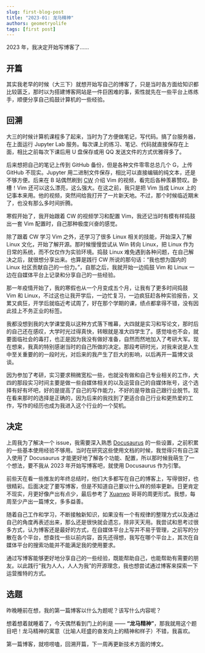```yaml
---
slug: first-blog-post
title: "2023-01: 龙马精神"
authors: geometryolife
tags: [first post]
---
```


2023 年，我决定开始写博客了……

<!--truncate-->

## 开篇

其实我老早的时候（大三下）就想开始写自己的博客了，只是当时各方面给知识都比较匮乏，那时以为搭建博客网站是一件巨困难的事，索性就先在一些平台上练练手，顺便分享自己捣鼓计算机的一些经验。

## 回溯

大三的时候计算机课程多了起来，当时为了方便做笔记，写代码。搞了台服务器，在上面运行 Jupyter Lab 服务。每次课上的练习、笔记、代码就直接保存在上面，相比之前每次下课后用 U 盘保存或用 QQ 发送文件的方式优雅得多了。

后来想把自己的笔记上传到 GitHub 备份，但是各种文件零零总总几个 G，上传 GitHub 不现实。Jupyter 用二进制文件保存，相比可以直接编辑的纯文本，还是不够方便。后来在 B 站偶然刷到 [CW](https://b23.tv/55Bo9Qh) 介绍 Vim 的视频，看完后各种羡慕赞叹。卧槽！Vim 还可以这么漂亮，这么强大。在这之前，我只是把 Vim 当成 Linux 上的记事本来用。他的视频，突然间给我打开了一片新天地。不过，那个时候临近期末了，也没有那么多时间折腾。

寒假开始了，我开始跟着 CW 的视频学习和配置 Vim，我还记当时有模有样捣鼓出一套 Vim 配置时，自己那种极度兴奋的感觉。

除了跟着 CW 学习 Vim 之外，还学习了很多 Linux 相关的技能，开始深入了解 Linux 文化，开始了解开源。那时候慢慢尝试从 Win 转向 Linux，把 Linux 作为日常的系统，而不仅仅作为实验环境。捣鼓 Linux 难免遇到各种问题，在自己解决之后，就很想分享出来。也算是践行 CW 所说的那句话：“我也想为国内的 Linux 社区贡献自己的一份力。”，自那之后，我就开始一边捣鼓 Vim 和 Linux 一边在自媒体平台上记录和分享自己的一些经验。

那一年疫情开始了，我的寒假也从一个月变成五个月，让我有了更多时间捣鼓 Vim 和 Linux，不过这也让我开学后，一边忙复习，一边疯狂赶各种实验报告，又累又疯狂，开学后就临近考试周了，好在那个学期的课，绩点都拿得不错，没有因此挂上不务正业的标签。

我都没想到我的大学课堂竟以这种方式落下帷幕，大四就是实习和写论文，那时后的自己还在感叹，大学时光过得真快，转眼就是准大四学生了。感觉啥也不会，就要面临社会的毒打，也正是因为我没有做好准备，自然而然地加入了考研大军。现在想来，我真的特别感谢当时的自己所做的决定。那段考研时光，对我来说是人生中至关重要的的一段时光，对后来的我产生了巨大的影响，以后再开一篇博文谈谈。

因为参加了考研，实习要求稍微宽松一些，也就没有做和自己专业相关的工作，大四的那段实习时间主要是做一些自媒体相关的以及运营自己的自媒体账号，这个选择有好有坏吧，好的是提高了自己的写作能力，不好的是导致自己跟行业脱节。现在看来那时的选择是正确的，因为后来的我找到了更适合自己行业和更热爱的工作，写作的经历也成为我进入这个行业的一个契机。

## 决定

上周我为了解决一个 issue，我需要深入熟悉 [Docusaurus](https://docusaurus.io/) 的一些设置，之前积累的一些基本使用经验不够用。当时在研究这些使用文档的时候，我觉得只有自己深入使用了 Docusaurus 才能更好地了解各个功能、配置，所以那时候我萌生了一个想法，要不我从 2023 年开始写博客吧，就使用 Docusaurus 作为引擎。

前些天在看一些推友的年终总结时，他们大多都写在自己的博客上，写得很好，也很精彩。后面决定了要写博客，但是不知道自己要以什么样的频率更新。日更肯定不现实，月更好像产出有点少，最后参考了 [Xuanwo](https://twitter.com/OnlyXuanwo) 哥哥的周更形式。我想，每周至少产出一篇博文，多多益善。

随着自己工作和学习，不断接触新知识，如果没有一个有规律的整理方式以及通过自己的角度再表述出来，那么还是很快就会遗忘，除非天天用。我尝试和思考过很多方式，认为博客还是最好的方式，在自媒体平台上写并不易于管理，之前写的分散在各个平台，想查找一些以前内容，首先还得想，我写在哪个平台上，其次在自媒体平台的搜索功能并不能满足我的使用要求。

通过写博客能够更好地分享自己的一些经验，既能帮助自己，也能帮助有需要的朋友。以此践行“我为人人，人人为我”的开源理念，我也想尝试通过博客来探索一下运营推特的方式。

## 选题

昨晚睡前在想，我的第一篇博客以什么为题呢？该写什么内容呢？

想着想着就睡着了，今天偶然看到门上的利是 —— **“龙马精神”**，那我就用这个题目吧！龙马精神的寓意（比喻人旺盛的奋发向上的精神和样子）不错，我喜欢。

第一篇博客，就唠唠嗑，回溯开篇，下一周再更新技术方面的博文。
